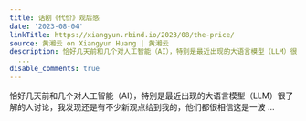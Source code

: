 ```yaml
---
title: 话剧《代价》观后感
date: '2023-08-04'
linkTitle: https://xiangyun.rbind.io/2023/08/the-price/
source: 黄湘云 on Xiangyun Huang | 黄湘云
description: 恰好几天前和几个对人工智能（AI），特别是最近出现的大语言模型（LLM）很了解的人讨论，我发现还是有不少新观点给到我的，他们都很相信这是一波
  ...
disable_comments: true
---
```

恰好几天前和几个对人工智能（AI），特别是最近出现的大语言模型（LLM）很了解的人讨论，我发现还是有不少新观点给到我的，他们都很相信这是一波 ...